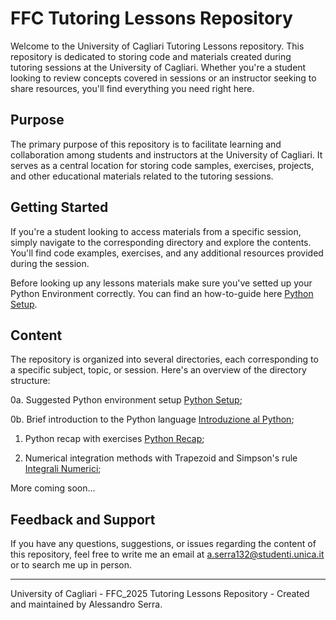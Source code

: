 # FFC Tutoring Lessons Repository

Welcome to the University of Cagliari Tutoring Lessons repository. This repository is dedicated to storing code and materials created during tutoring sessions at the University of Cagliari. Whether you're a student looking to review concepts covered in sessions or an instructor seeking to share resources, you'll find everything you need right here.

## Purpose

The primary purpose of this repository is to facilitate learning and collaboration among students and instructors at the University of Cagliari. It serves as a central location for storing code samples, exercises, projects, and other educational materials related to the tutoring sessions.

## Getting Started

If you're a student looking to access materials from a specific session, simply navigate to the corresponding directory and explore the contents. You'll find code examples, exercises, and any additional resources provided during the session.

Before looking up any lessons materials make sure you've setted up your Python Environment correctly. You can find an how-to-guide here [Python Setup](Setup_di_Python.md).

## Content

The repository is organized into several directories, each corresponding to a specific subject, topic, or session. Here's an overview of the directory structure:

0a. Suggested Python environment setup [Python Setup](Setup_di_Python.md);

0b. Brief introduction to the Python language [Introduzione al Python](Intro_Python.ipynb);

1. Python recap with exercises [Python Recap](Lezione_17-10/);

2. Numerical integration methods with Trapezoid and Simpson's rule [Integrali Numerici](Lezione_24-10);

<!--

2. Solving numerically the pendulum using Eulero, Eulero-Cromer and Veocity-Verlet algorithms [ODE: Pendolo](Lezione_09-04);

3. Solving numerically the two body orbit using Velocity-Verlet algorithm [ODE: Pianeti](Lezione_16-04);

4. Fitting and analizing experimental data in Python [Curve Fitting](Lezione_30-04);

5. Solving numerically the Heat Equation with the FTCS Method [PDE: Equazione del Calore](Lezione_30-04).

-->

More coming soon...

## Feedback and Support

If you have any questions, suggestions, or issues regarding the content of this repository, feel free to write me an email at a.serra132@studenti.unica.it or to search me up in person.

---

University of Cagliari - FFC_2025 Tutoring Lessons Repository - Created and maintained by Alessandro Serra.
